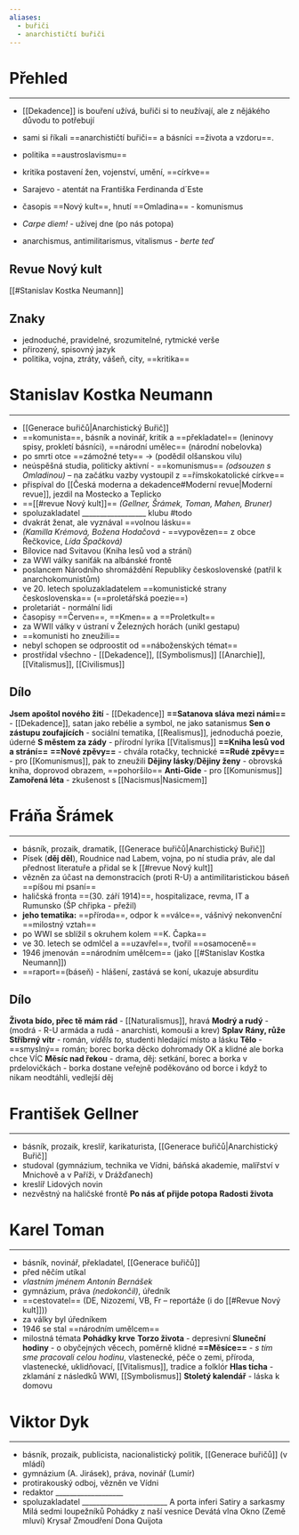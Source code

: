 ```yaml
---
aliases:
  - buřiči
  - anarchističtí buřiči
---
```

# Přehled
---
- [[Dekadence]] is bouření užívá, buřiči si to neužívají, ale z nějákého důvodu to potřebují
- sami si říkali ==anarchističtí buřiči== a básníci ==života a vzdoru==.

- politika ==austroslavismu==
- kritika postavení žen, vojenství, umění, ==církve==
- Sarajevo - atentát na Františka Ferdinanda d´Este
- časopis ==Nový kult==, hnutí ==Omladina== - komunismus
- _Carpe diem!_ - užívej dne (po nás potopa)
- anarchismus, antimilitarismus, vitalismus - _berte teď_

## Revue Nový kult
[[#Stanislav Kostka Neumann]]

## Znaky
- jednoduché, pravidelné, srozumitelné, rytmické verše
- přirozený, spisovný jazyk
- politika, vojna, ztráty, vášeň, city, ==kritika==


# Stanislav Kostka Neumann
---
- [[Generace buřičů|Anarchistický Buřič]]
- ==komunista==, básník a novinář, kritik a ==překladatel== (leninovy spisy, prokletí básníci), ==národní umělec== (národní nobelovka)
- po smrti otce ==zámožné tety==  $\longrightarrow$ (podědil olšanskou vilu)
- neúspěšná studia, politicky aktivní - ==komunismus== _(odsouzen s Omladinou)_ – na začátku vazby vystoupil z ==římskokatolické církve==
- přispíval do [[Česká moderna a dekadence#Moderní revue|Moderní revue]], jezdil na Mostecko a Teplicko
- ==[[#revue Nový kult]]== _(Gellner, Šrámek, Toman, Mahen, Bruner)_
- spoluzakladatel __________________ klubu #todo
- dvakrát ženat, ale vyznával ==volnou lásku==
- _(Kamilla Krémová, Božena Hodačová_ - ==vypovězen== z obce Řečkovice, _Lída Špačková)_
- Bílovice nad Svitavou (Kniha lesů vod a strání)
- za WWI války saniťák na albánské frontě
- poslancem Národního shromáždění Republiky československé (patřil k anarchokomunistům)
- ve 20. letech spoluzakladatelem ==komunistické strany československa== (==proletářská poezie==)
- proletariát - normální lidi
- časopisy ==Červen==, ==Kmen== a ==Proletkult==
- za WWII války v ústraní v Železných horách (unikl gestapu)
- ==komunisti ho zneužili==
- nebyl schopen se odproostit od ==náboženských témat==
- prostřídal všechno - [[Dekadence]], [[Symbolismus]] [[Anarchie]], [[Vitalismus]], [[Civilismus]]
## Dílo
**Jsem apoštol nového žití** - [[Dekadence]]
**==Satanova sláva mezi námi==** - [[Dekadence]], satan jako rebélie a symbol, ne jako satanismus
**Sen o zástupu zoufajících** - sociální tematika, [[Realismus]], jednoduchá poezie, úderné
**S městem za zády** - přírodní lyrika [[Vitalismus]]
**==Kniha lesů vod a strání==**
**==Nové zpěvy==** - chvála rotačky, technické
**==Rudé zpěvy==** - pro [[Komunismus]], pak to zneužili
**Dějiny lásky**/**Dějiny ženy** - obrovská kniha, doprovod obrazem, ==pohoršilo==
**Anti-Gide** - pro [[Komunismus]]
**Zamořená léta** - zkušenost s [[Nacismus|Nasicmem]]

# Fráňa Šrámek
---
- básník, prozaik, dramatik, [[Generace buřičů|Anarchistický Buřič]]
- Písek (**děj děl**), Roudnice nad Labem, vojna, po ní studia práv, ale dal přednost literatuře a přidal se k [[#revue Nový kult]]
- vězněn za účast na demonstracích (proti R-U) a antimilitaristickou báseň ==píšou mi psaní== 
- haličská fronta ==(30. září 1914)==, hospitalizace, revma, IT a Rumunsko (ŠP chřipka - přežil)
- **jeho tematika:** ==příroda==, odpor k ==válce==, vášnivý nekonvenční ==milostný vztah==
- po WWI se sblížil s okruhem kolem ==K. Čapka==
- ve 30. letech se odmlčel a ==uzavřel==, tvořil ==osamoceně==
- 1946 jmenován ==národním umělcem== (jako [[#Stanislav Kostka Neumann]])
- ==raport==(báseň) - hlášení, zastává se koní, ukazuje absurditu
## Dílo
**Života bído, přec tě mám rád** - [[Naturalismus]], hravá
**Modrý a rudý** - (modrá - R-U armáda a rudá - anarchisti, komouši a krev)
**Splav**
**Rány, růže**
**Stříbrný vítr** - román, _viděls to_, studenti hledající místo a lásku
**Tělo** - ==smyslný== román; borec borka děcko dohromady OK a klidné ale borka chce VÍC
**Měsíc nad řekou** - drama, děj: setkání, borec a borka v prdelovičkách - borka dostane veřejně poděkováno od borce i když to nikam neodtáhli, vedlejší děj

# František Gellner
---
- básník, prozaik, kreslíř, karikaturista, [[Generace buřičů|Anarchistický Buřič]]
- studoval (gymnázium, technika ve Vídni, báňská akademie, malířství v Mnichově a v Paříži, v Drážďanech)
- kreslíř Lidových novin
- nezvěstný na haličské frontě
**Po nás ať přijde potopa**
**Radosti života**

# Karel Toman
---
- básník, novinář, překladatel, [[Generace buřičů]]
- před něčím utíkal
- _vlastním jménem Antonín Bernášek_
- gymnázium, práva _(nedokončil)_, úředník
- ==cestovatel== (DE, Nizozemí, VB, Fr – reportáže (i do [[#Revue Nový kult]]))
- za války byl úředníkem
- 1946 se stal ==národním umělcem==
- milostná témata
**Pohádky krve**
**Torzo života** - depresivní
**Sluneční hodiny** - o obyčejných věcech, poměrně klidné
**==Měsíce==** - _s tím sme pracovali celou hodinu_, vlastenecké, péče o zemi, příroda, vlastenecké, uklidňovací, [[Vitalismus]], tradice a folklór
**Hlas ticha** - zklamání z následků WWI, [[Symbolismus]]
**Stoletý kalendář** - láska k domovu

# Viktor Dyk
---
- básník, prozaik, publicista, nacionalistický politik, [[Generace buřičů]] (v mládí)
- gymnázium (A. Jirásek), práva, novinář (Lumír)
- protirakouský odboj, vězněn ve Vídni
- redaktor ___________________
- spoluzakladatel ________________________
A porta inferi
Satiry a sarkasmy
Milá sedmi loupežníků
Pohádky z naší vesnice
Devátá vlna
Okno (Země mluví)
Krysař
Zmoudření Dona Quijota
